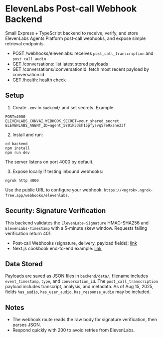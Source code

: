 # ElevenLabs Post-call Webhook Backend

Small Express + TypeScript backend to receive, verify, and store ElevenLabs Agents Platform post-call webhooks, and expose simple retrieval endpoints.

- POST /webhooks/elevenlabs: receives `post_call_transcription` and `post_call_audio`
- GET /conversations: list latest stored payloads
- GET /conversations/:conversationId: fetch most recent payload by conversation id
- GET /health: health check

## Setup

1. Create `.env` in `backend/` and set secrets. Example:

```
PORT=4000
ELEVENLABS_CONVAI_WEBHOOK_SECRET=your_shared_secret
ELEVENLABS_AGENT_ID=agent_5801k53sh15pfysvq5re9xzne33f
```

2. Install and run:

```
cd backend
npm install
npm run dev
```

The server listens on port 4000 by default.

3. Expose locally if testing inbound webhooks:

```
ngrok http 4000
```

Use the public URL to configure your webhook: `https://<ngrok>.ngrok-free.app/webhooks/elevenlabs`.

## Security: Signature Verification

This backend validates the `ElevenLabs-Signature` HMAC-SHA256 and `ElevenLabs-Timestamp` with a 5-minute skew window. Requests failing verification return 401.

- Post-call Webhooks (signature, delivery, payload fields): [link](https://elevenlabs.io/docs/agents-platform/workflows/post-call-webhooks)
- Next.js cookbook end-to-end example: [link](https://elevenlabs.io/docs/cookbooks/agents-platform/post-call-webhooks)

## Data Stored

Payloads are saved as JSON files in `backend/data/`, filename includes `event_timestamp`, `type`, and `conversation_id`. The `post_call_transcription` payload includes transcript, analysis, and metadata. As of Aug 15, 2025, fields `has_audio`, `has_user_audio`, `has_response_audio` may be included.

## Notes

- The webhook route reads the raw body for signature verification, then parses JSON.
- Respond quickly with 200 to avoid retries from ElevenLabs.


